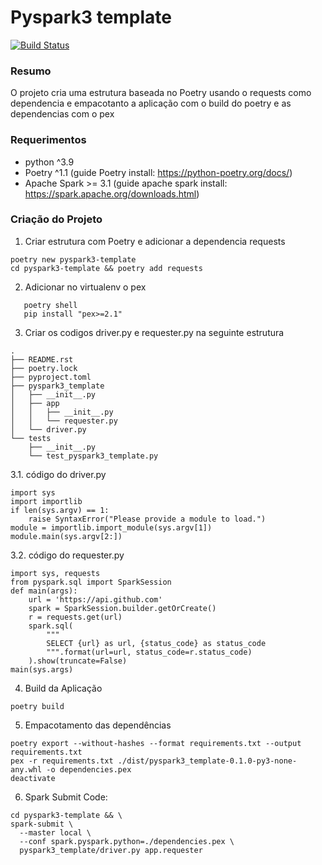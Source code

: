 # Pyspark3 template

[![Build Status](https://travis-ci.org/joemccann/dillinger.svg?branch=master)](https://travis-ci.org/joemccann/dillinger)

### Resumo
O projeto cria uma estrutura baseada no Poetry usando o requests como dependencia e empacotanto a aplicação com o build do poetry e as dependencias com o pex

### Requerimentos
 - python ^3.9
 - Poetry ^1.1 (guide Poetry install: https://python-poetry.org/docs/)
 - Apache Spark >= 3.1 (guide apache spark install: https://spark.apache.org/downloads.html)

### Criação do Projeto
 1. Criar estrutura com Poetry e adicionar a dependencia requests
```
poetry new pyspark3-template
cd pyspark3-template && poetry add requests
```
 2. Adicionar no virtualenv o pex
```
   poetry shell
   pip install "pex>=2.1"
```
 3. Criar os codigos driver.py e requester.py na seguinte estrutura
```
.
├── README.rst
├── poetry.lock
├── pyproject.toml
├── pyspark3_template
│   ├── __init__.py
│   ├── app
│   │   ├── __init__.py
│   │   └── requester.py
│   └── driver.py
└── tests
    ├── __init__.py
    └── test_pyspark3_template.py
```
   3.1. código do driver.py
```
import sys
import importlib
if len(sys.argv) == 1:
    raise SyntaxError("Please provide a module to load.")
module = importlib.import_module(sys.argv[1])
module.main(sys.argv[2:])
```
   3.2. código do requester.py
```
import sys, requests
from pyspark.sql import SparkSession
def main(args):
    url = 'https://api.github.com'
    spark = SparkSession.builder.getOrCreate()
    r = requests.get(url)
    spark.sql(
        """
        SELECT {url} as url, {status_code} as status_code
        """.format(url=url, status_code=r.status_code)
    ).show(truncate=False)
main(sys.args)
```
 4. Build da Aplicação
```
poetry build
```
 5. Empacotamento das dependências
```
poetry export --without-hashes --format requirements.txt --output requirements.txt
pex -r requirements.txt ./dist/pyspark3_template-0.1.0-py3-none-any.whl -o dependencies.pex
deactivate
```
 6. Spark Submit Code:
```
cd pyspark3-template && \
spark-submit \
  --master local \
  --conf spark.pyspark.python=./dependencies.pex \
  pyspark3_template/driver.py app.requester
```
